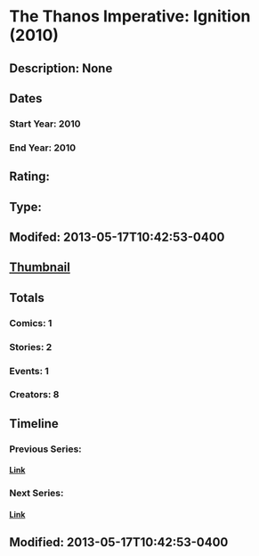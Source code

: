 # The Thanos Imperative: Ignition (2010)
## Description: None
## Dates
### Start Year: 2010
### End Year: 2010
## Rating: 
## Type: 
## Modifed: 2013-05-17T10:42:53-0400
## [Thumbnail](http://i.annihil.us/u/prod/marvel/i/mg/a/50/5196419448010.jpg)
## Totals
### Comics: 1
### Stories: 2
### Events: 1
### Creators: 8
## Timeline
### Previous Series: 
#### [Link]()
### Next Series: 
#### [Link]()
## Modified: 2013-05-17T10:42:53-0400